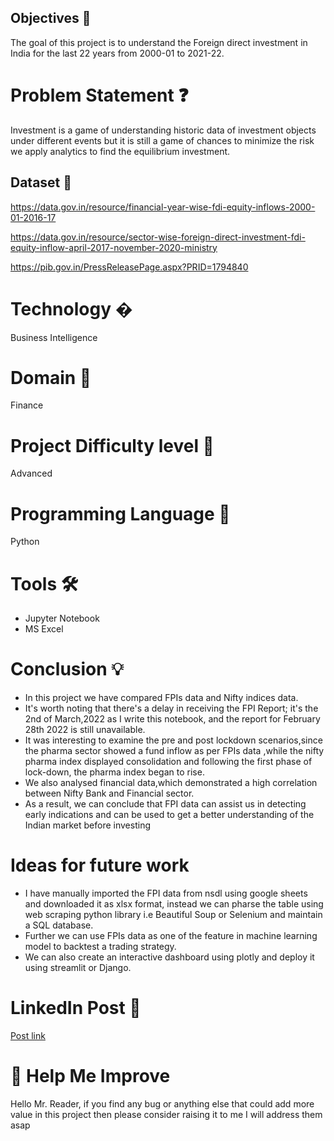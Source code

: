 
## Objectives 🎯

The goal of this project is to understand the Foreign direct 
investment in India for the last 22 years from 2000-01
to 2021-22.

# Problem Statement ❓

Investment is a game of understanding historic data of investment objects under
different events but it is still a game of chances to minimize the risk we apply analytics
to find the equilibrium investment.


## Dataset 📀

https://data.gov.in/resource/financial-year-wise-fdi-equity-inflows-2000-01-2016-17

https://data.gov.in/resource/sector-wise-foreign-direct-investment-fdi-equity-inflow-april-2017-november-2020-ministry

https://pib.gov.in/PressReleasePage.aspx?PRID=1794840


# Technology �

Business Intelligence

# Domain 🏥
Finance

# Project Difficulty level 🥇
Advanced

# Programming Language 🐍
Python


# Tools 🛠
- Jupyter Notebook
- MS Excel


# Conclusion 💡

- In this project we have compared FPIs data and Nifty indices data.
- It's worth noting that there's a delay in receiving the FPI Report; it's the 2nd of March,2022 as I write this notebook, and the report for February 28th 2022 is still unavailable.
- It was interesting to examine the pre and post lockdown scenarios,since the pharma sector showed a fund inflow as per FPIs data ,while the nifty pharma index displayed consolidation and following the first phase of lock-down, the pharma index began to rise.
- We also analysed financial data,which demonstrated a high correlation between Nifty Bank and Financial sector.
- As a result, we can conclude that FPI data can assist us in detecting early indications and can be used to get a better understanding of the Indian market before investing

# Ideas for future work

- I have manually imported the FPI data from nsdl using google sheets and downloaded it as xlsx format, instead we can pharse the table using web scraping python library i.e Beautiful Soup or Selenium and maintain a SQL database.
- Further we can use FPIs data as one of the feature in machine learning model to backtest a trading strategy.
- We can also create an interactive dashboard using plotly and deploy it using streamlit or Django.


# LinkedIn Post 📲
[Post link](https://www.linkedin.com/posts/abhishek-doke_dokeabhishek3fpi-indices-data-analysis-activity-6905481667968847873-uTHG?utm_source=share&utm_medium=member_desktop)

# 🎉 Help Me Improve
Hello Mr. Reader, if you find any bug or anything else that could add more value in this project then please consider raising it to me I will address them asap
